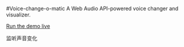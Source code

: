 #Voice-change-o-matic
A Web Audio API-powered voice changer and visualizer.

[Run the demo live](https://mdn.github.io/voice-change-o-matic/)

监听声音变化
